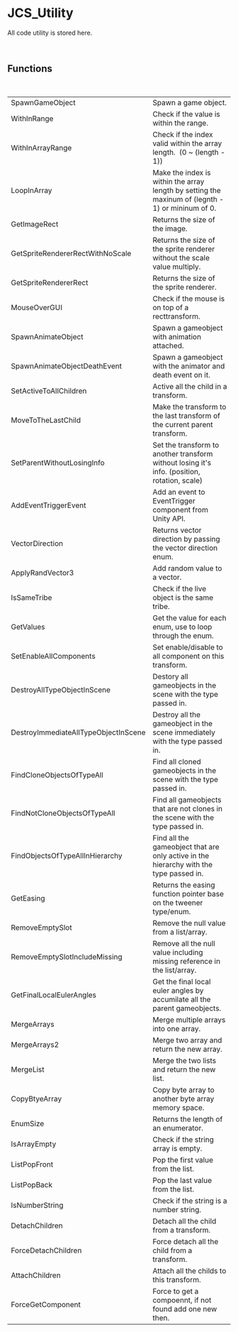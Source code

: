 <div id="content-header">
  <h1>JCS_Utility</h1>
</div>

<p>
  All code utility is stored here.
</p>

<br/>
<h2>Functions</h2>
<br/>

<table>
  <tr>
    <td>SpawnGameObject</td>
    <td>Spawn a game object.</td>
  </tr>
  <tr>
    <td>WithInRange</td>
    <td>Check if the value is within the range.</td>
  </tr>
  <tr>
    <td>WithInArrayRange</td>
    <td>Check if the index valid within the array length.&nbsp&nbsp(0 ~ (length - 1))</td>
  </tr>
  <tr>
    <td>LoopInArray</td>
    <td>Make the index is within the array length by setting the maxinum of (legnth - 1) or mininum of 0.</td>
  </tr>
  <tr>
    <td>GetImageRect</td>
    <td>Returns the size of the image.</td>
  </tr>
  <tr>
    <td>GetSpriteRendererRectWithNoScale</td>
    <td>Returns the size of the sprite renderer without the scale value multiply.</td>
  </tr>
  <tr>
    <td>GetSpriteRendererRect</td>
    <td>Returns the size of the sprite renderer.</td>
  </tr>
  <tr>
    <td>MouseOverGUI</td>
    <td>Check if the mouse is on top of a recttransform.</td>
  </tr>
  <tr>
    <td>SpawnAnimateObject</td>
    <td>Spawn a gameobject with animation attached.</td>
  </tr>
  <tr>
    <td>SpawnAnimateObjectDeathEvent</td>
    <td>Spawn a gameobject with the animator and death event on it.</td>
  </tr>
  <tr>
    <td>SetActiveToAllChildren</td>
    <td>Active all the child in a transform.</td>
  </tr>
  <tr>
    <td>MoveToTheLastChild</td>
    <td>Make the transform to the last transform of the current parent transform.</td>
  </tr>
  <tr>
    <td>SetParentWithoutLosingInfo</td>
    <td>Set the transform to another transform without losing it's info. (position, rotation, scale)</td>
  </tr>
  <tr>
    <td>AddEventTriggerEvent</td>
    <td>Add an event to EventTrigger component from Unity API.</td>
  </tr>
  <tr>
    <td>VectorDirection</td>
    <td>Returns vector direction by passing the vector direction enum.</td>
  </tr>
  <tr>
    <td>ApplyRandVector3</td>
    <td>Add random value to a vector.</td>
  </tr>
  <tr>
    <td>IsSameTribe</td>
    <td>Check if the live object is the same tribe.</td>
  </tr>
  <tr>
    <td>GetValues</td>
    <td>Get the value for each enum, use to loop through the enum.</td>
  </tr>
  <tr>
    <td>SetEnableAllComponents</td>
    <td>Set enable/disable to all component on this transform.</td>
  </tr>
  <tr>
    <td>DestroyAllTypeObjectInScene</td>
    <td>Destory all gameobjects in the scene with the type passed in.</td>
  </tr>
  <tr>
    <td>DestroyImmediateAllTypeObjectInScene</td>
    <td>Destroy all the gameobject in the scene immediately with the type passed in.</td>
  </tr>
  <tr>
    <td>FindCloneObjectsOfTypeAll</td>
    <td>Find all cloned gameobjects in the scene with the type passed in.</td>
  </tr>
  <tr>
    <td>FindNotCloneObjectsOfTypeAll</td>
    <td>Find all gameobjects that are not clones in the scene with the type passed in.</td>
  </tr>
  <tr>
    <td>FindObjectsOfTypeAllInHierarchy</td>
    <td>Find all the gameobject that are only active in the hierarchy with the type passed in.</td>
  </tr>
  <tr>
    <td>GetEasing</td>
    <td>Returns the easing function pointer base on the tweener type/enum.</td>
  </tr>
  <tr>
    <td>RemoveEmptySlot</td>
    <td>Remove the null value from a list/array.</td>
  </tr>
  <tr>
    <td>RemoveEmptySlotIncludeMissing</td>
    <td>Remove all the null value including missing reference in the list/array.</td>
  </tr>
  <tr>
    <td>GetFinalLocalEulerAngles</td>
    <td>Get the final local euler angles by accumilate all the parent gameobjects.</td>
  </tr>
  <tr>
    <td>MergeArrays</td>
    <td>Merge multiple arrays into one array.</td>
  </tr>
  <tr>
    <td>MergeArrays2</td>
    <td>Merge two array and return the new array.</td>
  </tr>
  <tr>
    <td>MergeList</td>
    <td>Merge the two lists and return the new list.</td>
  </tr>
  <tr>
    <td>CopyBtyeArray</td>
    <td>Copy byte array to another byte array memory space.</td>
  </tr>
  <tr>
    <td>EnumSize</td>
    <td>Returns the length of an enumerator.</td>
  </tr>
  <tr>
    <td>IsArrayEmpty</td>
    <td>Check if the string array is empty.</td>
  </tr>
  <tr>
    <td>ListPopFront</td>
    <td>Pop the first value from the list.</td>
  </tr>
  <tr>
    <td>ListPopBack</td>
    <td>Pop the last value from the list.</td>
  </tr>
  <tr>
    <td>IsNumberString</td>
    <td>Check if the string is a number string.</td>
  </tr>
  <tr>
    <td>DetachChildren</td>
    <td>Detach all the child from a transform.</td>
  </tr>
  <tr>
    <td>ForceDetachChildren</td>
    <td>Force detach all the child from a transform.</td>
  </tr>
  <tr>
    <td>AttachChildren</td>
    <td>Attach all the childs to this transform.</td>
  </tr>
  <tr>
    <td>ForceGetComponent</td>
    <td>Force to get a compoennt, if not found add one new then.</td>
  </tr>
</table>
